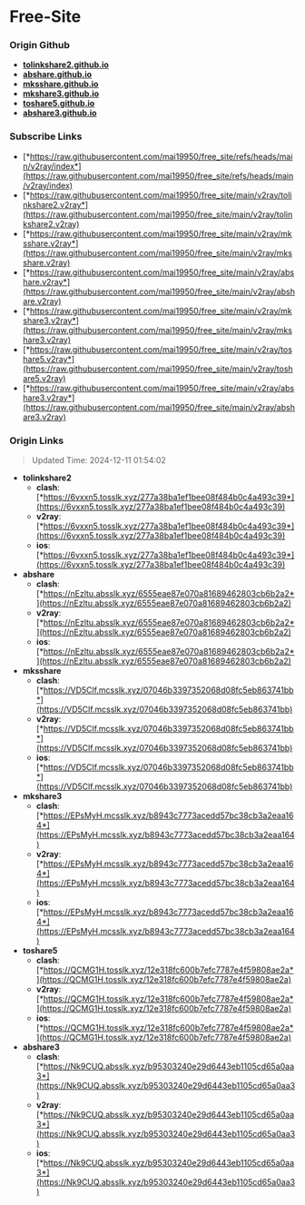 # Free-Site

### Origin Github

- [**tolinkshare2.github.io**](https://github.com/tolinkshare2/tolinkshare2.github.io)
- [**abshare.github.io**](https://github.com/abshare/abshare.github.io)
- [**mksshare.github.io**](https://github.com/mksshare/mksshare.github.io)
- [**mkshare3.github.io**](https://github.com/mkshare3/mkshare3.github.io)
- [**toshare5.github.io**](https://github.com/toshare5/toshare5.github.io)
- [**abshare3.github.io**](https://github.com/abshare3/abshare3.github.io)

### Subscribe Links

- [*https://raw.githubusercontent.com/mai19950/free_site/refs/heads/main/v2ray/index*](https://raw.githubusercontent.com/mai19950/free_site/refs/heads/main/v2ray/index)
- [*https://raw.githubusercontent.com/mai19950/free_site/main/v2ray/tolinkshare2.v2ray*](https://raw.githubusercontent.com/mai19950/free_site/main/v2ray/tolinkshare2.v2ray)
- [*https://raw.githubusercontent.com/mai19950/free_site/main/v2ray/mksshare.v2ray*](https://raw.githubusercontent.com/mai19950/free_site/main/v2ray/mksshare.v2ray)
- [*https://raw.githubusercontent.com/mai19950/free_site/main/v2ray/abshare.v2ray*](https://raw.githubusercontent.com/mai19950/free_site/main/v2ray/abshare.v2ray)
- [*https://raw.githubusercontent.com/mai19950/free_site/main/v2ray/mkshare3.v2ray*](https://raw.githubusercontent.com/mai19950/free_site/main/v2ray/mkshare3.v2ray)
- [*https://raw.githubusercontent.com/mai19950/free_site/main/v2ray/toshare5.v2ray*](https://raw.githubusercontent.com/mai19950/free_site/main/v2ray/toshare5.v2ray)
- [*https://raw.githubusercontent.com/mai19950/free_site/main/v2ray/abshare3.v2ray*](https://raw.githubusercontent.com/mai19950/free_site/main/v2ray/abshare3.v2ray)

### Origin Links

> Updated Time: 2024-12-11 01:54:02

- **tolinkshare2**
  - **clash**: [*https://6vxxn5.tosslk.xyz/277a38ba1ef1bee08f484b0c4a493c39*](https://6vxxn5.tosslk.xyz/277a38ba1ef1bee08f484b0c4a493c39)
  - **v2ray**: [*https://6vxxn5.tosslk.xyz/277a38ba1ef1bee08f484b0c4a493c39*](https://6vxxn5.tosslk.xyz/277a38ba1ef1bee08f484b0c4a493c39)
  - **ios**: [*https://6vxxn5.tosslk.xyz/277a38ba1ef1bee08f484b0c4a493c39*](https://6vxxn5.tosslk.xyz/277a38ba1ef1bee08f484b0c4a493c39)
- **abshare**
  - **clash**: [*https://nEzltu.absslk.xyz/6555eae87e070a81689462803cb6b2a2*](https://nEzltu.absslk.xyz/6555eae87e070a81689462803cb6b2a2)
  - **v2ray**: [*https://nEzltu.absslk.xyz/6555eae87e070a81689462803cb6b2a2*](https://nEzltu.absslk.xyz/6555eae87e070a81689462803cb6b2a2)
  - **ios**: [*https://nEzltu.absslk.xyz/6555eae87e070a81689462803cb6b2a2*](https://nEzltu.absslk.xyz/6555eae87e070a81689462803cb6b2a2)
- **mksshare**
  - **clash**: [*https://VD5Clf.mcsslk.xyz/07046b3397352068d08fc5eb863741bb*](https://VD5Clf.mcsslk.xyz/07046b3397352068d08fc5eb863741bb)
  - **v2ray**: [*https://VD5Clf.mcsslk.xyz/07046b3397352068d08fc5eb863741bb*](https://VD5Clf.mcsslk.xyz/07046b3397352068d08fc5eb863741bb)
  - **ios**: [*https://VD5Clf.mcsslk.xyz/07046b3397352068d08fc5eb863741bb*](https://VD5Clf.mcsslk.xyz/07046b3397352068d08fc5eb863741bb)
- **mkshare3**
  - **clash**: [*https://EPsMyH.mcsslk.xyz/b8943c7773acedd57bc38cb3a2eaa164*](https://EPsMyH.mcsslk.xyz/b8943c7773acedd57bc38cb3a2eaa164)
  - **v2ray**: [*https://EPsMyH.mcsslk.xyz/b8943c7773acedd57bc38cb3a2eaa164*](https://EPsMyH.mcsslk.xyz/b8943c7773acedd57bc38cb3a2eaa164)
  - **ios**: [*https://EPsMyH.mcsslk.xyz/b8943c7773acedd57bc38cb3a2eaa164*](https://EPsMyH.mcsslk.xyz/b8943c7773acedd57bc38cb3a2eaa164)
- **toshare5**
  - **clash**: [*https://QCMG1H.tosslk.xyz/12e318fc600b7efc7787e4f59808ae2a*](https://QCMG1H.tosslk.xyz/12e318fc600b7efc7787e4f59808ae2a)
  - **v2ray**: [*https://QCMG1H.tosslk.xyz/12e318fc600b7efc7787e4f59808ae2a*](https://QCMG1H.tosslk.xyz/12e318fc600b7efc7787e4f59808ae2a)
  - **ios**: [*https://QCMG1H.tosslk.xyz/12e318fc600b7efc7787e4f59808ae2a*](https://QCMG1H.tosslk.xyz/12e318fc600b7efc7787e4f59808ae2a)
- **abshare3**
  - **clash**: [*https://Nk9CUQ.absslk.xyz/b95303240e29d6443eb1105cd65a0aa3*](https://Nk9CUQ.absslk.xyz/b95303240e29d6443eb1105cd65a0aa3)
  - **v2ray**: [*https://Nk9CUQ.absslk.xyz/b95303240e29d6443eb1105cd65a0aa3*](https://Nk9CUQ.absslk.xyz/b95303240e29d6443eb1105cd65a0aa3)
  - **ios**: [*https://Nk9CUQ.absslk.xyz/b95303240e29d6443eb1105cd65a0aa3*](https://Nk9CUQ.absslk.xyz/b95303240e29d6443eb1105cd65a0aa3)
